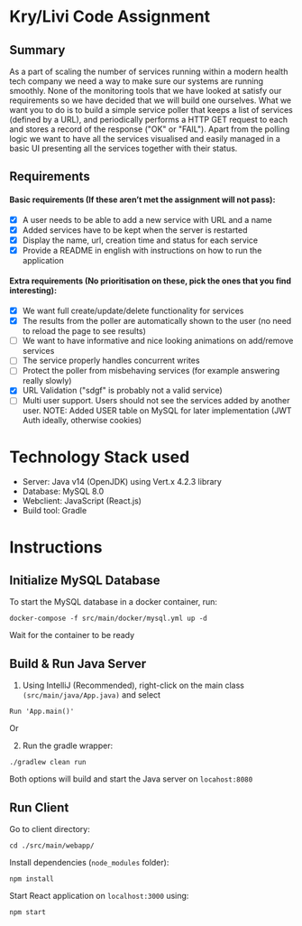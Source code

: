# Kry/Livi Code Assignment

## Summary

As a part of scaling the number of services running within a modern health
tech company we need a way to make sure our systems are running
smoothly. None of the monitoring tools that we have looked at satisfy our
requirements so we have decided that we will build one ourselves. What we
want you to do is to build a simple service poller that keeps a list of
services (defined by a URL), and periodically performs a HTTP GET request
to each and stores a record of the response ("OK" or "FAIL"). Apart from the
polling logic we want to have all the services visualised and easily managed
in a basic UI presenting all the services together with their status.

## Requirements
#### Basic requirements (If these aren’t met the assignment will not pass):
- [X] A user needs to be able to add a new service with URL and a name
- [X]  Added services have to be kept when the server is restarted
- [X]  Display the name, url, creation time and status for each service
- [X]  Provide a README in english with instructions on how to run the
application

#### Extra requirements (No prioritisation on these, pick the ones that you find interesting):
- [X]  We want full create/update/delete functionality for services
- [X]  The results from the poller are automatically shown to the user (no
need to reload the page to see results)
- [ ]  We want to have informative and nice looking animations on
add/remove services
- [ ]  The service properly handles concurrent writes
- [ ]  Protect the poller from misbehaving services (for example answering
really slowly)
- [X]  URL Validation ("sdgf" is probably not a valid service)
- [ ]  Multi user support. Users should not see the services added by
another user. NOTE: Added USER table on MySQL for later implementation (JWT Auth ideally, otherwise cookies)

# Technology Stack used
- Server: Java v14 (OpenJDK) using Vert.x 4.2.3 library
- Database: MySQL 8.0
- Webclient: JavaScript (React.js)
- Build tool: Gradle

# Instructions

## Initialize MySQL Database

To start the MySQL database in a docker container, run:
```
docker-compose -f src/main/docker/mysql.yml up -d
```
Wait for the container to be ready

## Build & Run Java Server

1. Using IntelliJ (Recommended), right-click on the main class `(src/main/java/App.java)` and select 
```
Run 'App.main()'
``` 

Or 

2. Run the gradle wrapper:

```
./gradlew clean run
```

Both options will build and start the Java server on `locahost:8080`

## Run Client

Go to client directory:

```
cd ./src/main/webapp/
```

Install dependencies (`node_modules` folder):

```
npm install
```
Start React application on `localhost:3000` using:
```
npm start
```